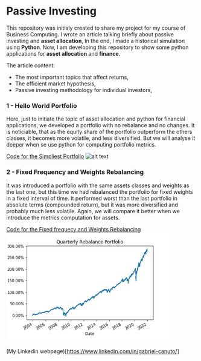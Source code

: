 # Passive Investing

This repository was initialy created to share my project for my course of Business Computing.
I wrote an article talking briefly about passive investing and **asset allocation**, 
In the end, I made a historical simulation using **Python**. Now, I am developing this repository to show some
python applications for **asset allocation** and **finance**.

The article content:
- The most important topics that affect returns,
- The efficient market hypothesis,
- Passive investing methodology for individual investors,

### 1 - Hello World Portfolio
Here, just to initiate the topic of asset allocation and python for financial applications, we developed a portfolio with no rebalance and no changes.
It is noticiable, that as the equity share of the portfolio outperform the others classes, it becomes more volatile, and less diversified. 
But we will analyse it deeper when se use python for computing portfolio metrics.

[Code for the Simpliest Portfolio](1-BasicPortfolio/1-basicPortfolio.ipynb)
![alt text](https://github.com/Gabrielmastrangelo/BCPT-123_Word_Power_Project/blob/main/Plot.png)

### 2 - Fixed Frequency and Weights Rebalancing 
It was introduced a portfolio with the same assets classes and weights as the last one, but this time we had rebalanced the portfolio for fixed weights in a fixed interval of time. It performed worst than the last portfolio in absolute terms (compounded return), but it was more diversified and probably much less volatile. Again, we will compare it better when we introduce the metrics computation for assets.

[Code for the Fixed frequecy and Weights Rebalancing](https://github.com/Gabrielmastrangelo/Asset-Allocation-With-Python/blob/main/2-TimingRebalancing/RebalancingByFrequency.ipynb)
![alt text](https://github.com/Gabrielmastrangelo/Asset-Allocation-With-Python/blob/main/2-TimingRebalancing/Plot.png)

(My Linkedin webpage)[https://www.linkedin.com/in/gabriel-canuto/]
